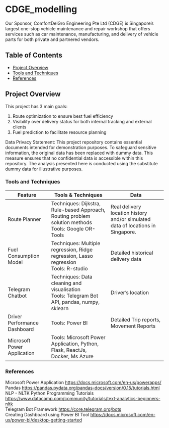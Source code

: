 # CDGE_modelling
Our Sponsor, ComfortDelGro Engineering Pte Ltd (CDGE) is Singapore’s largest one-stop vehicle maintenance and repair workshop that offers services such as car maintenance, manufacturing, and delivery of vehicle parts for both private and partnered vendors.

## Table of Contents
- [Project Overview](#project-overview)
- [Tools and Techniques](#tools-and-techniques)
- [References](#references)


## Project Overview

This project has 3 main goals:
1) Route optimization to ensure best fuel efficiency
2) Visibility over delivery status for both internal tracking and external clients
3) Fuel prediction to facilitate resource planning

Data Privacy Statement: This project repository contains essential documents intended for demonstration purposes. To safeguard sensitive information, the original data has been replaced with dummy data. This measure ensures that no confidential data is accessible within this repository. The analysis presented here is conducted using the substitute dummy data for illustrative purposes.

### Tools and Techniques

| Feature | Tools & Techniques | Data |
|------------|-----------------------------|------------------------------|
|Route Planner   |Techniques: Dijkstra, Rule-based Approach, Routing problem solution methods  <br> Tools: Google OR-Tools |Real delivery location history and/or simulated data of locations in Singapore. |
|Fuel Consumption Model|Techniques: Multiple regression, Ridge regression, Lasso regression <br> Tools: R-studio |Detailed historical delivery data|
|Telegram Chatbot  |Techniques: Data cleaning and visualisation <br>Tools: Telegram Bot API, pandas, numpy, sklearn |Driver’s location |
|Driver Performance Dashboard  |Tools: Power BI  |Detailed Trip reports, Movement Reports |
|Microsoft Power Application |Tools: Microsoft Power Application, Python, Flask, ReactJs, Docker, Ms Azure | |

### References

Microsoft Power Application https://docs.microsoft.com/en-us/powerapps/
<br>Pandas https://pandas.pydata.org/pandas-docs/version/0.15/tutorials.html
<br>NLP - NLTK Python Programming Tutorials https://www.datacamp.com/community/tutorials/text-analytics-beginners-nltk
<br>Telegram Bot Framework https://core.telegram.org/bots
<br>Creating Dashboard using Power BI Tool https://docs.microsoft.com/en-us/power-bi/desktop-getting-started

